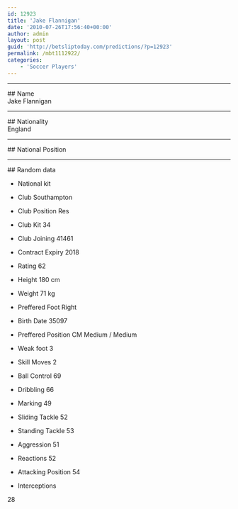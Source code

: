 ```yaml
---
id: 12923
title: 'Jake Flannigan'
date: '2010-07-26T17:56:40+00:00'
author: admin
layout: post
guid: 'http://betsliptoday.com/predictions/?p=12923'
permalink: /mbt1112922/
categories:
    - 'Soccer Players'
---
```


- - - - - -

\## Name  
 Jake Flannigan

- - - - - -

\## Nationality  
 England

- - - - - -

\## National Position

- - - - - -

\## Random data

- National kit
- Club
 Southampton

- Club Position
 Res

- Club Kit
 34

- Club Joining
 41461

- Contract Expiry
 2018

- Rating
 62

- Height
 180 cm

- Weight
 71 kg

- Preffered Foot
 Right

- Birth Date
 35097

- Preffered Position
 CM Medium / Medium

- Weak foot
 3

- Skill Moves
 2

- Ball Control
 69

- Dribbling
 66

- Marking
 49

- Sliding Tackle
 52

- Standing Tackle
 53

- Aggression
 51

- Reactions
 52

- Attacking Position
 54

- Interceptions

 28